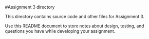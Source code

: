 #Assignment 3 directory

This directory contains source code and other files for Assignment 3.

Use this README document to store notes about design, testing, and
questions you have while developing your assignment.
